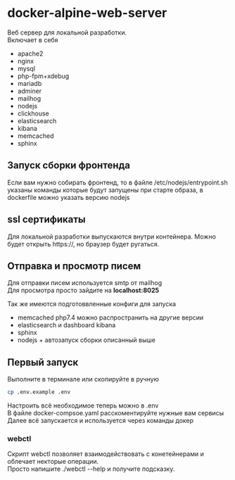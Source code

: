 # docker-alpine-web-server

Веб сервер для локальной разработки.  
Включает в себя 
- apache2
- nginx
- mysql
- php-fpm+xdebug
- mariadb
- adminer
- mailhog
- nodejs
- clickhouse
- elasticsearch
- kibana
- memcached
- sphinx

## Запуск сборки фронтенда 
Если вам нужно собирать фронтенд, то в файле /etc/nodejs/entrypoint.sh указаны команды которые будут запущены при старте образа, в dockerfile можно указать версию nodejs

## ssl сертификаты
Для локальной разработки выпускаются внутри контейнера. Можно будет открыть https://, но браузер будет ругаться.

## Отправка и просмотр писем
Для отправки писем используется smtp от mailhog  
Для просмотра просто зайдите на **localhost:8025**

Так же имеются подготоввленные конфиги для запуска 
- memcached php7.4 можно распространить на другие версии
- elasticsearch и dashboard kibana
- sphinx
- nodejs + автозапуск сборки описанный выше

## Первый запуск
Выполните в терминале или скопируйте в ручную
```bash
cp .env.example .env
```
Настроить всё необходимое теперь можно в .env   
В файле docker-compsoe.yaml расскоментируйте нужные вам сервисы
Далее всё запускается и используется через команды докер
### webctl
Скрипт webctl позволяет взаимодействовать с конетейнерами и облечает некторые операции.   
Просто напишите ./webctl --help и получите подсказку.

